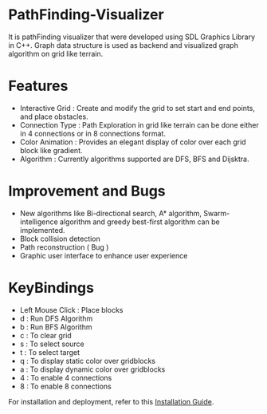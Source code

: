 # PathFinding-Visualizer
It is pathFinding visualizer that were developed using SDL Graphics Library in C++. Graph data structure is used as backend and visualized graph algorithm on grid like terrain.

# Features
* Interactive Grid : Create and modify the grid to set start and end points, and place obstacles.
* Connection Type : Path Exploration in grid like terrain can be done either in 4 connections or in 8 connections format.
* Color Animation : Provides an elegant display of color over each grid block like gradient.
* Algorithm : Currently algorithms supported are DFS, BFS and Dijsktra.

# Improvement and Bugs
* New algorithms like Bi-directional search, A* algorithm, Swarm-intelligence algorithm and greedy best-first algorithm can be implemented.
* Block collision detection 
* Path reconstruction ( Bug )
* Graphic user interface to enhance user experience

# KeyBindings
* Left Mouse Click : Place blocks
* d : Run DFS Algorithm
* b : Run BFS Algorithm
* c : To clear grid
* s : To select source
* t : To select target
* q : To display static color over gridblocks 
* a : To display dynamic color over gridblocks
* 4 : To enable 4 connections
* 8 : To enable 8 connections

For installation and deployment, refer to this [Installation Guide]( https://www.matsson.com/prog/sdl2-mingw-w64-tutorial.php ).
